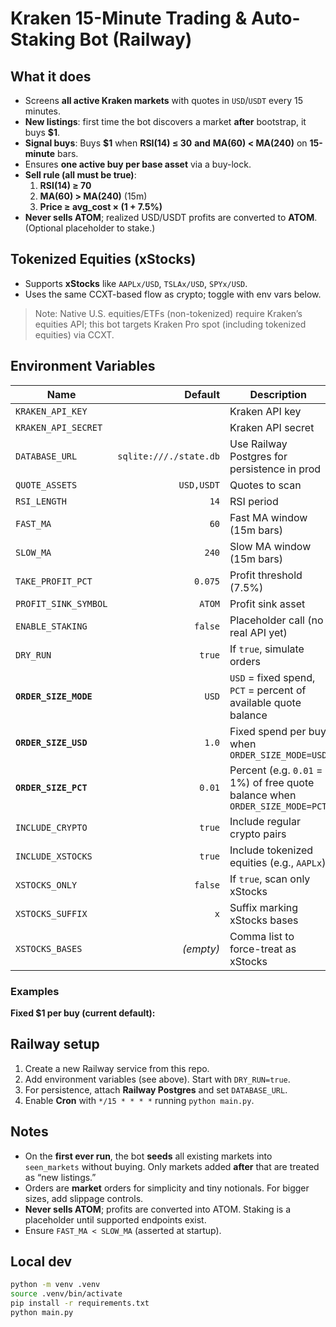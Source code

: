 # Kraken 15-Minute Trading & Auto-Staking Bot (Railway)

## What it does
- Screens **all active Kraken markets** with quotes in `USD`/`USDT` every 15 minutes.
- **New listings**: first time the bot discovers a market **after** bootstrap, it buys **$1**.
- **Signal buys**: Buys **$1** when **RSI(14) ≤ 30** **and** **MA(60) < MA(240)** on **15-minute** bars.
- Ensures **one active buy per base asset** via a buy-lock.
- **Sell rule (all must be true)**:  
  1) **RSI(14) ≥ 70**  
  2) **MA(60) > MA(240)** (15m)  
  3) **Price ≥ avg_cost × (1 + 7.5%)**  
- **Never sells ATOM**; realized USD/USDT profits are converted to **ATOM**. (Optional placeholder to stake.)

## Tokenized Equities (xStocks)
- Supports **xStocks** like `AAPLx/USD`, `TSLAx/USD`, `SPYx/USD`.  
- Uses the same CCXT-based flow as crypto; toggle with env vars below.

> Note: Native U.S. equities/ETFs (non-tokenized) require Kraken’s equities API; this bot targets Kraken Pro spot (including tokenized equities) via CCXT.

## Environment Variables
| Name | Default | Description |
|---|---:|---|
| `KRAKEN_API_KEY` |  | Kraken API key |
| `KRAKEN_API_SECRET` |  | Kraken API secret |
| `DATABASE_URL` | `sqlite:///./state.db` | Use Railway Postgres for persistence in prod |
| `QUOTE_ASSETS` | `USD,USDT` | Quotes to scan |
| `RSI_LENGTH` | `14` | RSI period |
| `FAST_MA` | `60` | Fast MA window (15m bars) |
| `SLOW_MA` | `240` | Slow MA window (15m bars) |
| `TAKE_PROFIT_PCT` | `0.075` | Profit threshold (7.5%) |
| `PROFIT_SINK_SYMBOL` | `ATOM` | Profit sink asset |
| `ENABLE_STAKING` | `false` | Placeholder call (no real API yet) |
| `DRY_RUN` | `true` | If `true`, simulate orders |
| **`ORDER_SIZE_MODE`** | `USD` | `USD` = fixed spend, `PCT` = percent of available quote balance |
| **`ORDER_SIZE_USD`** | `1.0` | Fixed spend per buy when `ORDER_SIZE_MODE=USD` |
| **`ORDER_SIZE_PCT`** | `0.01` | Percent (e.g. `0.01` = 1%) of free quote balance when `ORDER_SIZE_MODE=PCT` |
| `INCLUDE_CRYPTO` | `true` | Include regular crypto pairs |
| `INCLUDE_XSTOCKS` | `true` | Include tokenized equities (e.g., `AAPLx`) |
| `XSTOCKS_ONLY` | `false` | If `true`, scan only xStocks |
| `XSTOCKS_SUFFIX` | `x` | Suffix marking xStocks bases |
| `XSTOCKS_BASES` | *(empty)* | Comma list to force-treat as xStocks |

### Examples
**Fixed $1 per buy (current default):**


## Railway setup
1. Create a new Railway service from this repo.
2. Add environment variables (see above). Start with `DRY_RUN=true`.
3. For persistence, attach **Railway Postgres** and set `DATABASE_URL`.
4. Enable **Cron** with `*/15 * * * *` running `python main.py`.

## Notes
- On the **first ever run**, the bot **seeds** all existing markets into `seen_markets` without buying. Only markets added **after** that are treated as “new listings.”
- Orders are **market** orders for simplicity and tiny notionals. For bigger sizes, add slippage controls.
- **Never sells ATOM**; profits are converted into ATOM. Staking is a placeholder until supported endpoints exist.
- Ensure `FAST_MA < SLOW_MA` (asserted at startup).

## Local dev
```bash
python -m venv .venv
source .venv/bin/activate
pip install -r requirements.txt
python main.py
